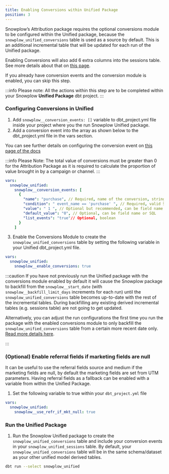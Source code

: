 ```yaml
---
title: Enabling Conversions within Unified Package
position: 3
---
```


Snowplow’s Attribution package requires the optional conversions module to be configured within the Unified package, because the `snowplow_unified_conversions` table is used as a source by default. This is an additional incremental table that will be updated for each run of the Unified package.

Enabling Conversions will also add 6 extra columns into the sessions table. See more details about that on [this page](https://docs.snowplow.io/docs/modeling-your-data/modeling-your-data-with-dbt/dbt-models/dbt-unified-data-model/conversions/).

If you already have conversion events and the conversion module is enabled, you can skip this step.

:::info 
Please note: All the actions within this step are to be completed within your Snowplow **Unified Package** dbt project.
:::

### Configuring Conversions in Unified

1. Add `snowplow__conversion_events: []` variable to dbt_project.yml file inside your project where you the run Snowplow Unified package.
2. Add a conversion event into the array as shown below to the dbt_project.yml file in the vars section.

You can see further details on configuring the conversion event on [this page of the docs](https://docs.snowplow.io/docs/modeling-your-data/modeling-your-data-with-dbt/dbt-models/dbt-unified-data-model/conversions/) 

:::info 
Please Note: The total value of conversions must be greater than 0 for the Attribution Package as it is required to calculate the proportion of value brought in by a campaign or channel.
:::

```yml
vars:
  snowplow_unified:
    snowplow__conversion_events: [
      {
        "name": "purchase", // Required, name of the conversion, string (must be valid SQL column name)
        "condition": " event_name == 'purchase' ", // Required, valid SQL condition that returns true or false
        "value": " 1 ", // Optional but recommended, can be field name or SQL
        "default_value": "0", // Optional, can be field name or SQL
        "list_events": "true"// Optional, boolean
      }
    ]
```

3. Enable the Conversions Module to create the `snowplow_unified_conversions` table by setting the following variable in your Unified dbt_project.yml file. 

```yml
vars:
  snowplow_unified:
    snowplow__enable_conversions: true
```

:::caution 
If you have not previously run the Unified package with the conversions module enabled by default it will cause the Snowplow package to backfill from the `snowplow__start_date` (with `snowplow__backfill_limit_days` increments for each run) until the `snowplow_unified_conversions` table becomes up-to-date with the rest of the incremental tables. During backfilling any existing derived incremental tables (e.g. sessions table) are not going to get updated. 

Alternatively, you can adjust the run configurations the first time you run the package with the enabled conversions module to only backfill the `snowplow_unified_conversions` table from a certain more recent date only. [Read more details here](https://docs.snowplow.io/docs/modeling-your-data/modeling-your-data-with-dbt/dbt-operation/backfilling/).

:::

### (Optional) Enable referral fields if marketing fields are null

It can be useful to use the referral fields source and medium if the marketing fields are null, by default the marketing fields are set from UTM parameters. Having referral fields as a fallback can be enabled with a variable from within the Unified Package.

1. Set the following variable to true within your `dbt_project.yml` file

```yml
vars:
  snowplow_unified:
    snowplow__use_refr_if_mkt_null: true
```

### Run the Unified Package

1. Run the Snowplow Unified package to create the `snowplow_unified_conversions` table and include your conversion events in your `snowplow_unified_sessions` table. By default, your `snowplow_unified_conversions` table will be in the same schema/dataset as your other unified model derived tables.

```bash
dbt run --select snowplow_unified
```
